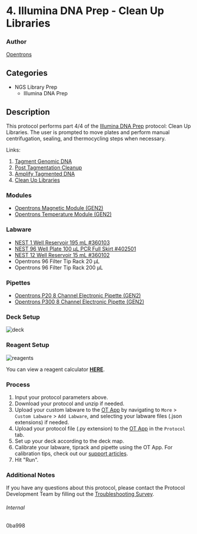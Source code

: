 # 4. Illumina DNA Prep - Clean Up Libraries


### Author
[Opentrons](https://opentrons.com/)


## Categories
* NGS Library Prep
	* Illumina DNA Prep


## Description
This protocol performs part 4/4 of the [Illumina DNA Prep](https://support.illumina.com/content/dam/illumina-support/documents/documentation/chemistry_documentation/illumina_prep/illumina-dna-prep-reference-guide-1000000025416-09.pdf) protocol: Clean Up Libraries. The user is prompted to move plates and perform manual centrifugation, sealing, and thermocycling steps when necessary.

Links:

1. [Tagment Genomic DNA](./0ba998)
2. [Post Tagmentation Cleanup](./0ba998-2)
3. [Amplify Tagmented DNA](./0ba998-3)
4. [Clean Up Libraries](./0ba998-4)


### Modules
* [Opentrons Magnetic Module (GEN2)](https://shop.opentrons.com/magnetic-module-gen2/)
* [Opentrons Temperature Module (GEN2)](https://shop.opentrons.com/temperature-module-gen2/)


### Labware
* [NEST 1 Well Reservoir 195 mL #360103](http://www.cell-nest.com/page94?_l=en&product_id=102)
* [NEST 96 Well Plate 100 µL PCR Full Skirt #402501](http://www.cell-nest.com/page94?_l=en&product_id=97&product_category=96)
* [NEST 12 Well Reservoir 15 mL #360102](http://www.cell-nest.com/page94?_l=en&product_id=102)
* Opentrons 96 Filter Tip Rack 20 µL
* Opentrons 96 Filter Tip Rack 200 µL


### Pipettes
* [Opentrons P20 8 Channel Electronic Pipette (GEN2)](https://shop.opentrons.com/8-channel-electronic-pipette/)
* [Opentrons P300 8 Channel Electronic Pipette (GEN2)](https://shop.opentrons.com/8-channel-electronic-pipette/)


### Deck Setup
![deck](https://opentrons-protocol-library-website.s3.amazonaws.com/custom-README-images/0ba998/deck2.png)


### Reagent Setup
![reagents](https://opentrons-protocol-library-website.s3.amazonaws.com/custom-README-images/0ba998/reagents2.png)

You can view a reagent calculator [**HERE**](https://opentrons-protocol-library-website.s3.amazonaws.com/custom-README-images/0ba998/Elanco+-+Illumina+DNA+Prep+Setup+-+Sheet1.pdf).


### Process
1. Input your protocol parameters above.
2. Download your protocol and unzip if needed.
3. Upload your custom labware to the [OT App](https://opentrons.com/ot-app) by navigating to `More` > `Custom Labware` > `Add Labware`, and selecting your labware files (.json extensions) if needed.
4. Upload your protocol file (.py extension) to the [OT App](https://opentrons.com/ot-app) in the `Protocol` tab.
5. Set up your deck according to the deck map.
6. Calibrate your labware, tiprack and pipette using the OT App. For calibration tips, check out our [support articles](https://support.opentrons.com/en/collections/1559720-guide-for-getting-started-with-the-ot-2).
7. Hit "Run".


### Additional Notes
If you have any questions about this protocol, please contact the Protocol Development Team by filling out the [Troubleshooting Survey](https://protocol-troubleshooting.paperform.co/).


###### Internal
0ba998
